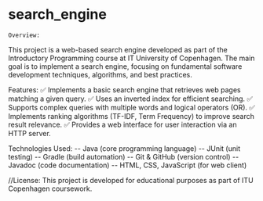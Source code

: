 # search_engine

```
Overview:
```
This project is a web-based search engine developed as part of the Introductory Programming course at IT University of Copenhagen. The main goal is to implement a search engine, focusing on fundamental software development techniques, algorithms, and best practices.

Features:
✅ Implements a basic search engine that retrieves web pages matching a given query.
✅ Uses an inverted index for efficient searching.
✅ Supports complex queries with multiple words and logical operators (OR).
✅ Implements ranking algorithms (TF-IDF, Term Frequency) to improve search result relevance.
✅ Provides a web interface for user interaction via an HTTP server.

Technologies Used:
-- Java (core programming language)
-- JUnit (unit testing)
-- Gradle (build automation)
-- Git & GitHub (version control)
-- Javadoc (code documentation)
-- HTML, CSS, JavaScript (for web client)

//License: This project is developed for educational purposes as part of ITU Copenhagen coursework.
